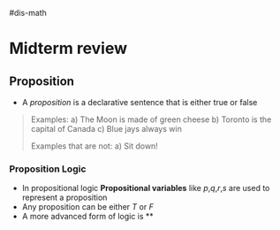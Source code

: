 #dis-math 

# Midterm review

## Proposition
- A *proposition* is a declarative sentence that is either true or false
>Examples:
>a) The Moon is made of green cheese
>b) Toronto is the capital of Canada
>c) Blue jays always win
>
>Examples that are not:
>a) Sit down!

### Proposition Logic
- In propositional logic **Propositional variables** like *p*,*q*,*r*,*s* are used to represent a proposition
- Any proposition can be either *T* or *F*
- A more advanced form of logic is **

